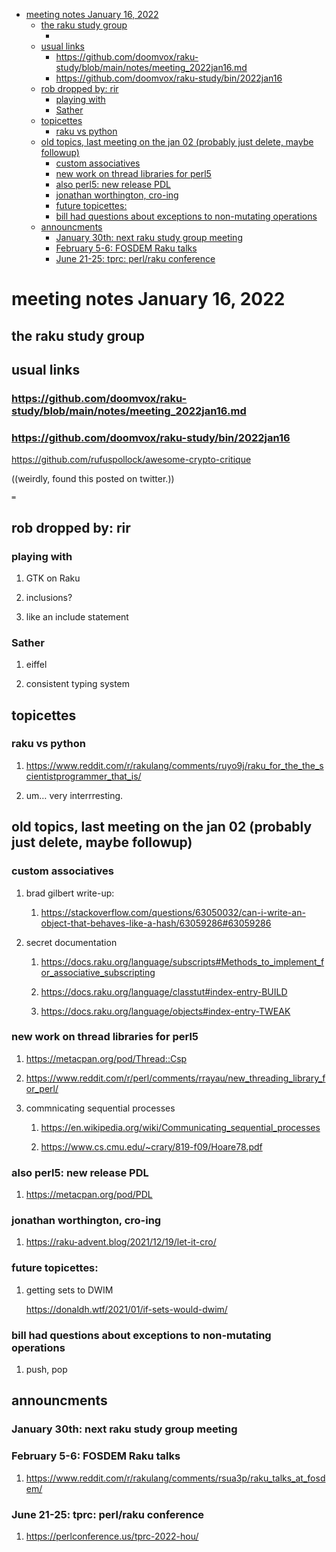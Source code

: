 - [meeting notes January 16, 2022](#orgd975414)
  - [the raku study group](#org944af6d)
    - [<stupid raku pun>](#org7148561)
  - [usual links](#org9a82c2a)
    - [<https://github.com/doomvox/raku-study/blob/main/notes/meeting_2022jan16.md>](#org1d6f5b7)
    - [<https://github.com/doomvox/raku-study/bin/2022jan16>](#orgec1efdf)
  - [rob dropped by: rir](#org28784b9)
    - [playing with](#org21e9027)
    - [Sather](#org7f0f079)
  - [topicettes](#orgf22be71)
    - [raku vs python](#orgb62258e)
  - [old topics, last meeting on the jan 02 (probably just delete, maybe followup)](#org28aaf45)
    - [custom associatives](#org98e6ffe)
    - [new work on thread libraries for perl5](#org4ab021b)
    - [also perl5: new release PDL](#orgee1e9c0)
    - [jonathan worthington, cro-ing](#org90b6764)
    - [future topicettes:](#orgf389735)
    - [bill had questions about exceptions to non-mutating operations](#org5b92a96)
  - [announcments](#org302d251)
    - [January 30th: next raku study group meeting](#org8c92cc4)
    - [February 5-6: FOSDEM Raku talks](#org902c7a4)
    - [June 21-25: tprc: perl/raku conference](#org1e74aca)


<a id="orgd975414"></a>

# meeting notes January 16, 2022


<a id="org944af6d"></a>

## the raku study group


<a id="org7148561"></a>

### <stupid raku pun>


<a id="org9a82c2a"></a>

## usual links


<a id="org1d6f5b7"></a>

### <https://github.com/doomvox/raku-study/blob/main/notes/meeting_2022jan16.md>


<a id="orgec1efdf"></a>

### <https://github.com/doomvox/raku-study/bin/2022jan16>

<https://github.com/rufuspollock/awesome-crypto-critique>

((weirdly, found this posted on twitter.))

`=`


<a id="org28784b9"></a>

## rob dropped by: rir


<a id="org21e9027"></a>

### playing with

1.  GTK on Raku

2.  inclusions?

3.  like an include statement


<a id="org7f0f079"></a>

### Sather

1.  eiffel

2.  consistent typing system


<a id="orgf22be71"></a>

## topicettes


<a id="orgb62258e"></a>

### raku vs python

1.  <https://www.reddit.com/r/rakulang/comments/ruyo9j/raku_for_the_the_scientistprogrammer_that_is/>

2.  um&#x2026; very interrresting.


<a id="org28aaf45"></a>

## old topics, last meeting on the jan 02 (probably just delete, maybe followup)


<a id="org98e6ffe"></a>

### custom associatives

1.  brad gilbert write-up:

    1.  <https://stackoverflow.com/questions/63050032/can-i-write-an-object-that-behaves-like-a-hash/63059286#63059286>

2.  secret documentation

    1.  <https://docs.raku.org/language/subscripts#Methods_to_implement_for_associative_subscripting>
    
    2.  <https://docs.raku.org/language/classtut#index-entry-BUILD>
    
    3.  <https://docs.raku.org/language/objects#index-entry-TWEAK>


<a id="org4ab021b"></a>

### new work on thread libraries for perl5

1.  <https://metacpan.org/pod/Thread::Csp>

2.  <https://www.reddit.com/r/perl/comments/rrayau/new_threading_library_for_perl/>

3.  commnicating sequential processes

    1.  <https://en.wikipedia.org/wiki/Communicating_sequential_processes>
    
    2.  <https://www.cs.cmu.edu/~crary/819-f09/Hoare78.pdf>


<a id="orgee1e9c0"></a>

### also perl5: new release PDL

1.  <https://metacpan.org/pod/PDL>


<a id="org90b6764"></a>

### jonathan worthington, cro-ing

1.  <https://raku-advent.blog/2021/12/19/let-it-cro/>


<a id="orgf389735"></a>

### future topicettes:

1.  getting sets to DWIM

    <https://donaldh.wtf/2021/01/if-sets-would-dwim/>


<a id="org5b92a96"></a>

### bill had questions about exceptions to non-mutating operations

1.  push, pop


<a id="org302d251"></a>

## announcments


<a id="org8c92cc4"></a>

### January 30th: next raku study group meeting


<a id="org902c7a4"></a>

### February 5-6: FOSDEM Raku talks

1.  <https://www.reddit.com/r/rakulang/comments/rsua3p/raku_talks_at_fosdem/>


<a id="org1e74aca"></a>

### June 21-25: tprc: perl/raku conference

1.  <https://perlconference.us/tprc-2022-hou/>
